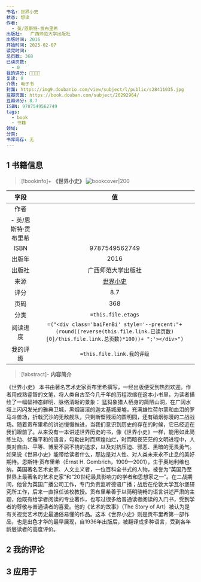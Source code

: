 ```yaml
---
书名: 世界小史
状态: 想读
作者:  
  - 英/恩斯特·贡布里希 
出版社:   广西师范大学出版社
出版时间: 2016
开始时间: 2025-02-07
读完时间: 
总页数: 368 
已读页数:
  - 0
我的评分: 🌟🌟🌟🌟
复读: 0
介质: 电子书
封面: https://img9.doubanio.com/view/subject/l/public/s28411035.jpg 
豆瓣页面: https://book.douban.com/subject/26292964/ 
豆瓣评分: 8.7 
ISBN: 9787549562749 
tags:
  - book
  - 书籍
领域: 
分类: 
书库现存: 无
---
```

## 1 书籍信息

> [!bookinfo]+ **《世界小史》**
> ![bookcover|200](https://img9.doubanio.com/view/subject/l/public/s28411035.jpg)
>
|  字段  |                                                               值                                                                |
| :--: | :----------------------------------------------------------------------------------------------------------------------------: |
|  作者  |                                                           
  - 英/恩斯特·贡布里希                                                           |
| ISBN |                                                            9787549562749                                                            |
| 出版年  |                                                       2016                                                        |
| 出版社  |                                                         广西师范大学出版社                                                          |
|  来源  |                                                      [世界小史](https://book.douban.com/subject/26292964/)                                                      |
|  评分  |                                                           8.7                                                            |
|  页码  |                                                         368                                                          |
|  分类  |                                                       `=this.file.etags`                                                       |
| 阅读进度 | `=("<div class='baiFenBi' style='--precent:"+ (round((reverse(this.file.link.已读页数)[0]/this.file.link.总页数)*100))+ ";'></div>")` |
| 我的评级 |                                                     `=this.file.link.我的评级`                                                     |

> [!abstract]- **内容简介**
>
《世界小史》
本书由著名艺术史家贡布里希撰写，一经出版便受到热烈欢迎。作者用成熟睿智的文笔，将人类自古至今几千年的历程浓缩在这本小书里，为读者描绘了一幅幅神态鲜明、脉络清晰的景象： 猛犸象猎人栖身的简陋山洞，在广阔水域上闪闪发光的雅典卫城，黑烟滚滚的迦太基城废墟，充满雄性荷尔蒙和血泪的罗马斗兽场，折戟沉沙的无敌舰队，只剩断壁残垣的圆明园，还有硝烟弥漫的二战战场。随着贡布里希的讲述慢慢推进，当我们意识到历史的存在的时候，它已经近在我们眼前了。从来没有一本讲述世界历史的书，像《世界小史》一样，能用如此简练生动、优雅平和的语言，勾勒出时而辉煌灿烂，时而暗夜茫茫的文明进程中，人类对自由、平等、博爱不屈不挠的追求，以及对抗压迫、邪恶、黑暗的无畏勇气。如果说《世界小史》能带给读者什么，那边是对人性、对人类未来永不止息的美好期待。恩斯特·贡布里希（Ernst H. Gombrich，1909—2001），生于奥地利维也纳，英国著名艺术史家、人文主义者，一位百科全书式的人物，被誉为“英国乃至世界上最著名的艺术史家”和“20世纪最具影响力的学者和思想家之一”。在二战期间，他曾为英国广播公司工作，专门负责监听德语广播；战后在伦敦大学瓦尔堡研究所工作，后来一直担任该校教授。贡布里希善于以简明晓畅的语言讲述严肃的主题，他既有给学者阅读的专业著作，也写过很多给普通读者阅读的入门书，受到学者的尊敬与普通读者的喜爱。他的《艺术的故事》（The Story of Art）被认为是有关视觉艺术历史最通俗易懂的作品。这本《世界小史》则是贡布里希第一部作品，也是出色才华的最早展现，自1936年出版后，被翻译成多种语言，受到各年龄层读者的高度评价。


## 2 我的评论

## 3 应用于
